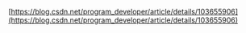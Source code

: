 

[https://blog.csdn.net/program_developer/article/details/103655906](https://blog.csdn.net/program_developer/article/details/103655906)
